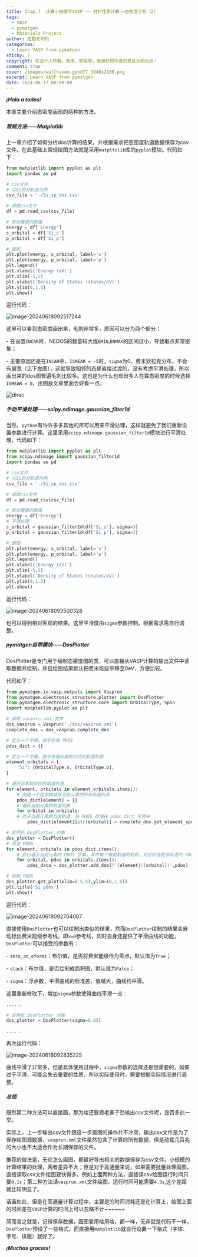 ```yaml
---
title: Chap.7  计算小白硬学VASP —— 材料性质计算—>态密度分析（2）
tags:
  - VASP
  - pymatgen
  - Materials Project
author: 炫酷老司机
categories:
  - Learn VASP from pymatgen
sticky: 7
copyright: 欢迎个人转载、使用、转贴等，但请获得作者同意且注明出处！
comment: true
cover: /images/wallhaven-gpkd77_3840x2160.png
excerpt: Learn VASP from pymatgen
date: 2024-06-17 00:00:00
---
```



***¡Hola a todos!***

本章主要介绍态密度画图的两种的方法。

##### 常规方法——Matplotlib

上一章介绍了如何分析dos计算的结果，并根据需求把态密度轨道数据保存为csv文件。在此基础上常规绘图方法就是采用`matpltolib`库的`pyplot`模块。代码如下：

```python
from matplotlib import pyplot as plt
import pandas as pd

# csv文件
# 以Si的分轨道为例
csv_file = './Si_sp_dos.csv'

# 读取csv文件
df = pd.read_csv(csv_file)

# 取出需要的数据
energy = df['Energy']
s_orbital = df['Si_s']
p_orbital = df['Si_p']

# 画图
plt.plot(energy, s_orbital, label='s')
plt.plot(energy, p_orbital, label='p')
plt.legend()
plt.xlabel('Energy (eV)')
plt.xlim(-5,5)
plt.ylabel('Density of States (states/eV)')
plt.ylim(0,1.5)
plt.show()
```

运行代码：

![image-20240618092517244](Learn-VASP-from-pymatgen-7/image-20240618092517244.png)

这里可以看到态密度画出来，毛刺非常多，原因可以分为两个部分：

\- 在设置`INCAR`时，NEDOS的数量较大或`EMIN`,`ENMAX`的区间过小，导致取点非常密集；

\- 主要原因还是在`INCAR`中，`ISMEAR = -5`时，`sigma`为0，费米狄拉克分布，不会有展宽（见下左图），这就导致相邻的态是直接过渡的，没有考虑平滑处理，所以画出来的dos图普遍毛刺比较多。这也是为什么也有很多人在算态密度的时候选择`ISMEAR = 0`，出图放文章里面会好看一点。

![dirac](Learn-VASP-from-pymatgen-7/dirac.png)

##### 手动平滑处理——scipy.ndimage.gaussian_filter1d

当然，`python`有许许多多其他的库可以用来平滑处理，这样就避免了我们重新设置参数进行计算。这里采用`scipy.ndimage.gaussian_filter1d`模块进行平滑处理，代码如下：

```python
from matplotlib import pyplot as plt
from scipy.ndimage import gaussian_filter1d
import pandas as pd

# csv文件
# 以Si的分轨道为例
csv_file = './Si_sp_dos.csv'

# 读取csv文件
df = pd.read_csv(csv_file)

# 取出需要的数据
energy = df['Energy']
# 平滑处理
s_orbital = gaussian_filter1d(df['Si_s'], sigma=3)
p_orbital = gaussian_filter1d(df['Si_p'], sigma=3)

# 画图
plt.plot(energy, s_orbital, label='s')
plt.plot(energy, p_orbital, label='p')
plt.legend()
plt.xlabel('Energy (eV)')
plt.xlim(-5,5)
plt.ylabel('Density of States (states/eV)')
plt.ylim(0,1.5)
plt.show()
```

运行代码：

![image-20240618093500328](Learn-VASP-from-pymatgen-7/image-20240618093500328.png)

也可以得到相对客观的结果。这里平滑度由`sigma`参数控制，根据需求需自行调整。

##### pymatgen自带模块——DosPlotter

DosPlotter是专门用于绘制态密度图的类，可以直接从VASP计算的输出文件中读取数据并绘制，并且绘图结果默认把费米能级平移至0eV，方便比较。

代码如下：

```python
from pymatgen.io.vasp.outputs import Vasprun
from pymatgen.electronic_structure.plotter import DosPlotter
from pymatgen.electronic_structure.core import OrbitalType, Spin
import matplotlib.pyplot as plt

# 读取 vasprun.xml 文件
dos_vasprun = Vasprun('./dos/vasprun.xml')
complete_dos = dos_vasprun.complete_dos

# 定义一个字典，用于存储 PDOS
pdos_dict = {}

# 定义一个字典，用于存储元素和对应的轨道列表
element_orbitals = {
    'Si': [OrbitalType.s, OrbitalType.p],
}

# 遍历元素和对应的轨道列表
for element, orbitals in element_orbitals.items():  
    # 创建一个空字典储存当前元素的所有轨道列表
    pdos_dict[element] = {}         
    # 遍历当前元素的轨道列表
    for orbital in orbitals:        
    # 对于当前元素的当前轨道，将 PDOS 存储在 pdos_dict 字典中   
        pdos_dict[element][str(orbital)] = complete_dos.get_element_spd_dos(element)[orbital]

# 实例化 DosPlotter 对象
dos_plotter = DosPlotter()
# 添加 PDOS
for element, orbitals in pdos_dict.items():
    # 此行遍历当前元素的 PDOS 字典，其中每个键是轨道的名称，对应的值是该轨道的 PDOS
    for orbital, pdos in orbitals.items():      
        pdos_data = dos_plotter.add_dos(f'{element}({orbital})',pdos)

# 绘制 PDOS
dos_plotter.get_plot(xlim=(-5,5),ylim=(0,1.5))
plt.title('Si pdos')
plt.show()
```

运行代码：

![image-20240618092704087](Learn-VASP-from-pymatgen-7/image-20240618092704087.png)

直接使用`DosPlotter`也可以绘制出类似的结果，然而`DosPlotter`绘制的结果会自动标出费米能级参考线，即`x=0`参考线，同时自身还提供了平滑曲线的功能，`DosPlotter`可以接受的参数有：

\- `zero_at_efermi`：布尔值，是否将费米能级作为零点，默认值为`True`；

\- `stack`：布尔值，是否绘制成面积图，默认值为`False`；

\- `sigma`：浮点数，平滑曲线的标准差，值越大，曲线约平滑。

这里重新修改下，增加`sigma`参数使得曲线平滑一点：

```python
......

# 实例化 DosPlotter 对象
dos_plotter = DosPlotter(sigma=0.05)

......
```

再次运行代码：

![image-20240618092835225](Learn-VASP-from-pymatgen-7/image-20240618092835225.png)

曲线平滑了非常多，但是具体使用过程中，`sigma`参数的选择还是很重要的，如果过于平滑，可能会失去重要的性质，所以实际使用时，需要根据实际情况进行调整。

##### 总结

既然第二种方法可以直接画，那为啥还要费老鼻子劲输出csv文件呢，是否多此一举。

实际上，上一步输出csv文件跟这一步画图的操作并不冲突，输出csv文件是为了保存绘图源数据，`vasprun.xml`文件虽然包含了计算的所有数据，但是动辄几百兆的大小也不太适合作为长期保存的文件。

推荐的做法是，无论怎么画图，都最好导出相关的数据保存为csv文件。小规模的计算结果的处理，两者差异不大；但是对于高通量来说，如果需要批量处理画图，直接读取csv文件绘图要快得多。例如上面两种方法，直接读csv绘图运行时间只要`0.1s`；第二种方法读`vasprun.xml`文件绘图，运行时间可能需要`4.3s`,这个差距就比较明显了。

话虽如此，但是在高通量计算过程中，主要是的时间消耗还是在计算上，绘图上面的时间差在`VASP`计算的时间上可以忽略不计~~~~~~

简而言之就是，记得保存数据，画图爱用啥用啥，都一样，无非就是代码不一样，`DosPlotter`预设了一些格式，而直接用`matplotlib`就自行设置一下格式（字体、字号、排版）就好了。

***¡Muchas gracias!***
